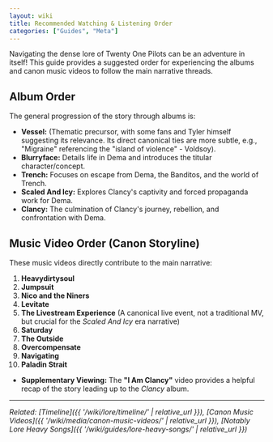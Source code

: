 ```yaml
---
layout: wiki
title: Recommended Watching & Listening Order
categories: ["Guides", "Meta"]
---
```


Navigating the dense lore of Twenty One Pilots can be an adventure in itself! This guide provides a suggested order for experiencing the albums and canon music videos to follow the main narrative threads.

## <span class="tape-accent-yellow">Album Order</span>

The general progression of the story through albums is:

*   **Vessel:** (Thematic precursor, with some fans and Tyler himself suggesting its relevance. Its direct canonical ties are more subtle, e.g., "Migraine" referencing the "island of violence" - Voldsoy).
*   **Blurryface:** Details life in Dema and introduces the titular character/concept.
*   **Trench:** Focuses on escape from Dema, the Banditos, and the world of Trench.
*   **Scaled And Icy:** Explores Clancy's captivity and forced propaganda work for Dema.
*   **Clancy:** The culmination of Clancy's journey, rebellion, and confrontation with Dema.

## <span class="tape-accent-red">Music Video Order (Canon Storyline)</span>

These music videos directly contribute to the main narrative:

1.  **Heavydirtysoul**
2.  **Jumpsuit**
3.  **Nico and the Niners**
4.  **Levitate**
5.  **The Livestream Experience** (A canonical live event, not a traditional MV, but crucial for the *Scaled And Icy* era narrative)
6.  **Saturday**
7.  **The Outside**
8.  **Overcompensate**
9.  **Navigating**
10. **Paladin Strait**

*   **Supplementary Viewing:** The **"I Am Clancy"** video provides a helpful recap of the story leading up to the *Clancy* album.

---

*Related: [Timeline]({{ '/wiki/lore/timeline/' | relative_url }}), [Canon Music Videos]({{ '/wiki/media/canon-music-videos/' | relative_url }}), [Notably Lore Heavy Songs]({{ '/wiki/guides/lore-heavy-songs/' | relative_url }})*